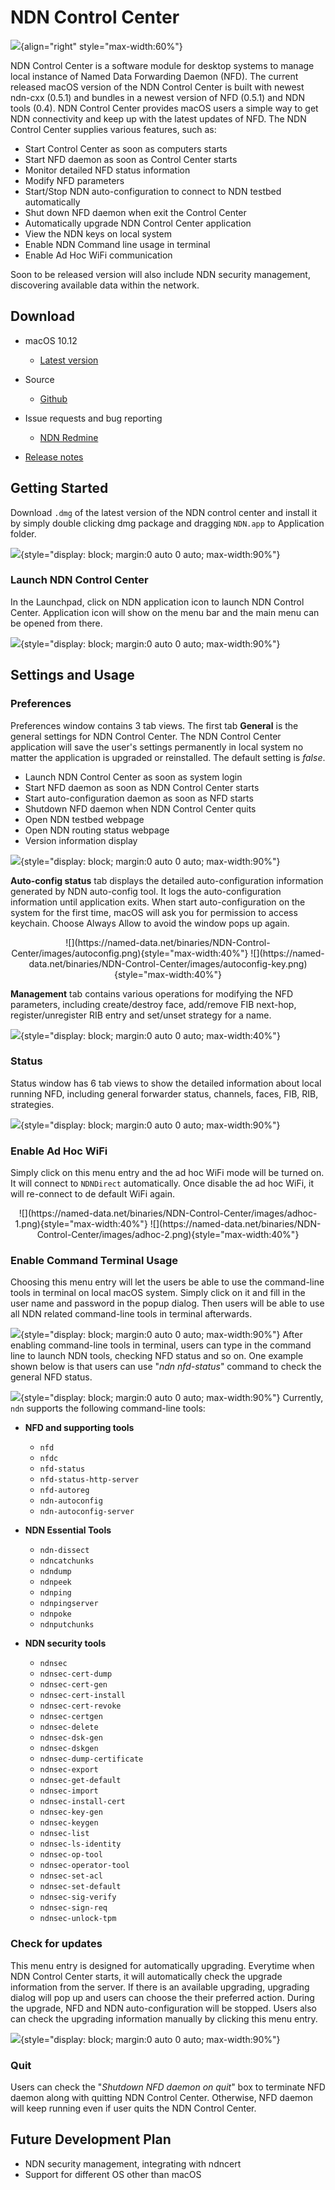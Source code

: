 NDN Control Center
==================

![](https://named-data.net/binaries/NDN-Control-Center/images/demo.gif){align="right" style="max-width:60%"}

NDN Control Center is a software module for desktop systems to manage local instance of Named Data Forwarding Daemon (NFD). The current released macOS version of the NDN Control Center is built with newest ndn-cxx (0.5.1) and bundles in a newest version of NFD (0.5.1) and NDN tools (0.4). NDN Control Center provides macOS users a simple way to get NDN connectivity and keep up with the latest updates of NFD. The NDN Control Center supplies various features, such as:

- Start Control Center as soon as computers starts
- Start NFD daemon as soon as Control Center starts
- Monitor detailed NFD status information
- Modify NFD parameters
- Start/Stop NDN auto-configuration to connect to NDN testbed
  automatically
- Shut down NFD daemon when exit the Control Center
- Automatically upgrade NDN Control Center application
- View the NDN keys on local system
- Enable NDN Command line usage in terminal
- Enable Ad Hoc WiFi communication

Soon to be released version will also include NDN security management, discovering available data within the network.

## Download

- macOS 10.12

    * [Latest version](https://named-data.net/binaries/NDN-Control-Center/NDN.dmg)

- Source

    * [Github](https://github.com/named-data/NDN-Control-Center)

- Issue requests and bug reporting

    * [NDN Redmine](https://redmine.named-data.net/projects/ndn-control-center/issues)

- [Release notes](https://github.com/named-data/NDN-Control-Center/blob/master/RELEASE_NOTES.md#release-notes)

## Getting Started

Download `.dmg` of the latest version of the NDN control center and install it by simply double clicking dmg package and dragging `NDN.app` to Application folder.

![](https://named-data.net/binaries/NDN-Control-Center/images/dmg_install.png){style="display: block; margin:0 auto 0 auto; max-width:90%"}

### Launch NDN Control Center

In the Launchpad, click on NDN application icon to launch NDN Control Center. Application icon will show on the menu bar and the main menu can be opened from there.

![](https://named-data.net/binaries/NDN-Control-Center/images/main-menu.png){style="display: block; margin:0 auto 0 auto; max-width:90%"}

## Settings and Usage

### Preferences

Preferences window contains 3 tab views. The first tab **General** is the general settings for NDN Control Center. The NDN Control Center application will save the user's settings permanently in local system no matter the application is upgraded or reinstalled. The default setting is *false*.

- Launch NDN Control Center as soon as system login
- Start NFD daemon as soon as NDN Control Center starts
- Start auto-configuration daemon as soon as NFD starts
- Shutdown NFD daemon when NDN Control Center quits
- Open NDN testbed webpage
- Open NDN routing status webpage
- Version information display

![](https://named-data.net/binaries/NDN-Control-Center/images/general.png){style="display: block; margin:0 auto 0 auto; max-width:90%"}

**Auto-config status** tab displays the detailed auto-configuration information generated by NDN auto-config tool. It logs the auto-configuration information until application exits. When start auto-configuration on the system for the first time, macOS will ask you for permission to access keychain. Choose Always Allow to avoid the window pops up again.

<div style="text-align: center" markdown="1">
![](https://named-data.net/binaries/NDN-Control-Center/images/autoconfig.png){style="max-width:40%"}
![](https://named-data.net/binaries/NDN-Control-Center/images/autoconfig-key.png){style="max-width:40%"}
</div>

**Management** tab contains various operations for modifying the NFD parameters, including create/destroy face, add/remove FIB next-hop, register/unregister RIB entry and set/unset strategy for a name.

![](https://named-data.net/binaries/NDN-Control-Center/images/management.png){style="display: block; margin:0 auto 0 auto; max-width:40%"}

### Status

Status window has 6 tab views to show the detailed information about local running NFD, including general forwarder status, channels, faces, FIB, RIB, strategies.

![](https://named-data.net/binaries/NDN-Control-Center/images/forwarder.png){style="display: block; margin:0 auto 0 auto; max-width:90%"}

### Enable Ad Hoc WiFi

Simply click on this menu entry and the ad hoc WiFi mode will be turned on. It will connect to `NDNDirect` automatically. Once disable the ad hoc WiFi, it will re-connect to de default WiFi again.

<div style="text-align: center" markdown="1">
![](https://named-data.net/binaries/NDN-Control-Center/images/adhoc-1.png){style="max-width:40%"}
![](https://named-data.net/binaries/NDN-Control-Center/images/adhoc-2.png){style="max-width:40%"}
</div>

### Enable Command Terminal Usage

Choosing this menu entry will let the users be able to use the command-line tools in terminal on local macOS system. Simply click on it and fill in the user name and password in the popup dialog. Then users will be able to use all NDN related command-line tools in terminal afterwards.

![](https://named-data.net/binaries/NDN-Control-Center/images/enableterminal.png){style="display: block; margin:0 auto 0 auto; max-width:90%"}
After enabling command-line tools in terminal, users can type in the command line to launch NDN tools, checking NFD status and so on. One example shown below is that users can use "*ndn nfd-status*" command to check the general NFD status.

![](https://named-data.net/binaries/NDN-Control-Center/images/commandlinetools.png){style="display: block; margin:0 auto 0 auto; max-width:90%"}
Currently, `ndn` supports the following command-line tools:

- **NFD and supporting tools**

    * `nfd`
    * `nfdc`
    * `nfd-status`
    * `nfd-status-http-server`
    * `nfd-autoreg`
    * `ndn-autoconfig`
    * `ndn-autoconfig-server`
  
- **NDN Essential Tools**

    * `ndn-dissect`
    * `ndncatchunks`
    * `ndndump`
    * `ndnpeek`
    * `ndnping`
    * `ndnpingserver`
    * `ndnpoke`
    * `ndnputchunks`

- **NDN security tools**

    * `ndnsec`
    * `ndnsec-cert-dump`
    * `ndnsec-cert-gen`
    * `ndnsec-cert-install`
    * `ndnsec-cert-revoke`
    * `ndnsec-certgen`
    * `ndnsec-delete`
    * `ndnsec-dsk-gen`
    * `ndnsec-dskgen`
    * `ndnsec-dump-certificate`
    * `ndnsec-export`
    * `ndnsec-get-default`
    * `ndnsec-import`
    * `ndnsec-install-cert`
    * `ndnsec-key-gen`
    * `ndnsec-keygen`
    * `ndnsec-list`
    * `ndnsec-ls-identity`
    * `ndnsec-op-tool`
    * `ndnsec-operator-tool`
    * `ndnsec-set-acl`
    * `ndnsec-set-default`
    * `ndnsec-sig-verify`
    * `ndnsec-sign-req`
    * `ndnsec-unlock-tpm`

### Check for updates

This menu entry is designed for automatically upgrading. Everytime when NDN Control Center starts, it will automatically check the upgrade information from the server. If there is an available upgrading, upgrading dialog will pop up and users can choose the their preferred action. During the upgrade, NFD and NDN auto-configuration will be stopped. Users also can check the upgrading information manually by clicking this menu entry.

![](https://named-data.net/binaries/NDN-Control-Center/images/autoupdate.png){style="display: block; margin:0 auto 0 auto; max-width:90%"}

### Quit

Users can check the "*Shutdown NFD daemon on quit*" box to terminate NFD daemon along with quitting NDN Control Center. Otherwise, NFD daemon will keep running even if user quits the NDN Control Center.

## Future Development Plan

- NDN security management, integrating with ndncert
- Support for different OS other than macOS
